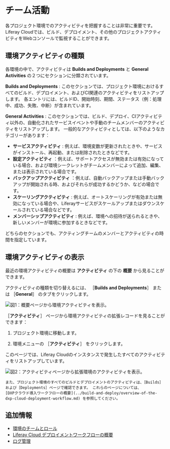 # チーム活動

各プロジェクト環境でのアクティビティを把握することは非常に重要です。 Liferay Cloudでは、ビルド、デプロイメント、その他のプロジェクトアクティビティをWebコンソールで監視することができます。

## 環境アクティビティの種類

各環境の中で、アクティビティは **Builds and Deployments** と **General Activities** の２つにセクションに分類されています。

**Builds and Deployments** : このセクションでは、プロジェクト環境におけるすべてのビルド、デプロイメント、およびCI関連のアクティビティをリストアップします。 各エントリには、ビルドID、開始時刻、期間、ステータス（例：処理中、成功、失敗、中断）が含まれています。

**General Activities** : このセクションでは、ビルド、デプロイ、CIアクティビティ以外の、自動化されたサービスイベントや手動のチームメンバーのアクティビティをリストアップします。 一般的なアクティビティとしては、以下のようなカテゴリーがあります：

* **サービスアクティビティ** : 例えば、環境変数が更新されたときや、サービスがインストール、再起動、または削除されたときなどです。
* **設定アクティビティ** ：例えば、サポートアクセスが無効または有効になっている場合、および環境シークレットがチームメンバーによって追加、編集、または表示されている場合です。
* **バックアップアクティビティ** ：例えば、自動バックアップまたは手動バックアップが開始される時、およびそれらが成功するかどうか、などの場合です。
* **スケーリングアクティビティ** : 例えば、オートスケーリングが有効または無効になっている場合や、Liferayサービスがスケールアップまたはダウンスケールされている場合などです。
* **メンバーシップアクティビティ** : 例えば、環境への招待が送られるときや、新しいメンバーが環境に参加するときなどです。

どちらのセクションでも、アクティングチームのメンバーとアクティビティの時間を指定しています。

## 環境アクティビティの表示

最近の環境アクティビティの概要は **アクティビティ** の下の **概要** から見ることができます。

アクティビティの種類を切り替えるには、 ［**Builds and Deployments**］ または ［**General**］ のタブをクリックします。

![図1：概要ページから環境アクティビティを表示。](./team-activities/images/01.png)

［**アクティビティ**］ ページから環境アクティビティの拡張レコードを見ることができます：

1. プロジェクト環境に移動します。

1. 環境メニューの ［**アクティビティ**］ をクリックします。

このページでは、Liferay Cloudのインスタンスで発生したすべてのアクティビティをリストアップしています。

![図2：アクティビティページから拡張環境のアクティビティを表示。](./team-activities/images/02.png)

```{note}
また、プロジェクト環境のすべてのビルドとデプロイメントのアクティビティは、［Builds］および［Deployments］ページで確認できます。 これらのページについては、 
[DXPクラウド導入ワークフローの概要](../build-and-deploy/overview-of-the-dxp-cloud-deployment-workflow.md) を参照してください。
```

## 追加情報

* [環境のチームとロール](./environment-teams-and-roles.md)
* [Liferay Cloud デプロイメントワークフローの概要](../build-and-deploy/overview-of-the-dxp-cloud-deployment-workflow.md)
* [ログ管理](../troubleshooting/reading-dxp-cloud-service-logs.md)
